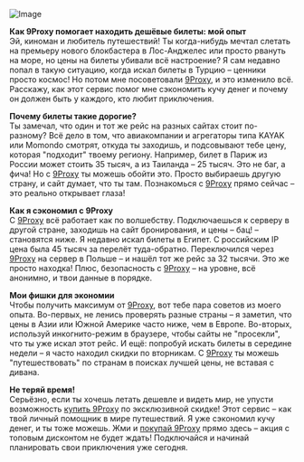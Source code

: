 ![Image](https://img.ixbt.site/live/topics/preview/00/07/71/96/20a7b3bb09.jpg)

**Как 9Proxy помогает находить дешёвые билеты: мой опыт**  
Эй, киноман и любитель путешествий! Ты когда-нибудь мечтал слетать на премьеру нового блокбастера в Лос-Анджелес или просто рвануть на море, но цены на билеты убивали всё настроение? Я сам недавно попал в такую ситуацию, когда искал билеты в Турцию – ценники просто космос! Но потом мне посоветовали [9Proxy](https://9proxyofficial.short.gy/github-hompage-grace02), и это изменило всё. Расскажу, как этот сервис помог мне сэкономить кучу денег и почему он должен быть у каждого, кто любит приключения.

**Почему билеты такие дорогие?**  
Ты замечал, что один и тот же рейс на разных сайтах стоит по-разному? Всё дело в том, что авиакомпании и агрегаторы типа KAYAK или Momondo смотрят, откуда ты заходишь, и подсовывают тебе цену, которая "подходит" твоему региону. Например, билет в Париж из России может стоить 35 тысяч, а из Таиланда – 25 тысяч. Это не баг, а фича! Но с [9Proxy](https://9proxyofficial.short.gy/github-hompage-grace02) ты можешь обойти это. Просто выбираешь другую страну, и сайт думает, что ты там. Познакомься с [9Proxy](https://9proxyofficial.short.gy/github-hompage-grace02) прямо сейчас – это реально открывает глаза!

**Как я сэкономил с 9Proxy**  
С [9Proxy](https://9proxyofficial.short.gy/github-hompage-grace02) всё работает как по волшебству. Подключаешься к серверу в другой стране, заходишь на сайт бронирования, и цены – бац! – становятся ниже. Я недавно искал билеты в Египет. С российским IP цена была 45 тысяч за перелёт туда-обратно. Переключился через [9Proxy](https://9proxyofficial.short.gy/github-hompage-grace02) на сервер в Польше – и нашёл тот же рейс за 32 тысячи. Это же просто находка! Плюс, безопасность с [9Proxy](https://9proxyofficial.short.gy/github-hompage-grace02) – на уровне, всё анонимно, и твои данные в порядке.

**Мои фишки для экономии**  
Чтобы получить максимум от [9Proxy](https://9proxyofficial.short.gy/github-hompage-grace02), вот тебе пара советов из моего опыта. Во-первых, не ленись проверять разные страны – я заметил, что цены в Азии или Южной Америке часто ниже, чем в Европе. Во-вторых, используй инкогнито-режим в браузере, чтобы сайты не "просекли", что ты уже искал этот рейс. И ещё: попробуй искать билеты в середине недели – я часто находил скидки по вторникам. С [9Proxy](https://9proxyofficial.short.gy/github-hompage-grace02) ты можешь "путешествовать" по странам в поисках лучшей цены, не вставая с дивана.

**Не теряй время!**  
Серьёзно, если ты хочешь летать дешевле и видеть мир, не упусти возможность [купить 9Proxy](https://9proxyofficial.short.gy/github-pricing-grace02) по эксклюзивной скидке! Этот сервис – как твой личный помощник в мире путешествий. Я уже сэкономил кучу денег, и ты тоже можешь. Жми и [покупай 9Proxy](https://9proxyofficial.short.gy/github-pricing-grace02) прямо здесь – акция с топовым дисконтом не будет ждать! Подключайся и начинай планировать свои приключения уже сегодня.
